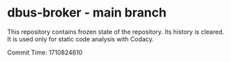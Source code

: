 # dbus-broker - main branch

This repository contains frozen state of the repository.
Its history is cleared. It is used only for static code
analysis with Codacy.

Commit Time: 1710824610